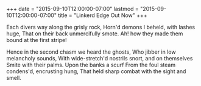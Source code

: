 +++
date = "2015-09-10T12:00:00-07:00"
lastmod = "2015-09-10T12:00:00-07:00"
title = "Linkerd Edge Out Now"
+++

Each divers way along the grisly rock, Horn'd demons I beheld, with lashes huge,
That on their back unmercifully smote. Ah! how they made them bound at the first
stripe!

Hence in the second chasm we heard the ghosts, Who jibber in low melancholy
sounds, With wide-stretch'd nostrils snort, and on themselves Smite with their
palms. Upon the banks a scurf From the foul steam condens'd, encrusting hung,
That held sharp combat with the sight and smell.
